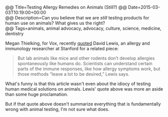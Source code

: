 @@ Title=Testing Allergy Remedies on Animals (Still?) 
@@ Date=2015-03-03T10:19:00+00:00  
@@ Description=Can you believe that we are *still* testing products for human use on animals? What gives us the right?  
@@ Tags=animals, animal advocacy, advocacy, culture, science, medicine, dentistry  

Megan Thielking, for Vox, recently [quoted][vox] David Lewis, an allergy and immunology researcher at Stanford for a related piece:
>But lab animals like mice and other rodents don’t develop allergies spontaneously like humans do. Scientists can understand certain parts of the immune responses, like how allergy symptoms work, but those methods “leave a lot to be desired,” Lewis says.

What's funny is that this article wasn't even about the idiocy of testing human medical solutions on animals. Lewis' quote above was more an aside than some huge proclamation.

But if that quote above doesn't summarize everything that is fundamentally wrong with animal testing, I'm not sure what does.

[vox]: http://www.vox.com/2015/3/3/8142089/allergy-treatments-research